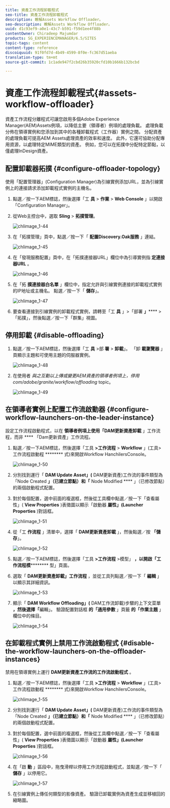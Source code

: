 ```yaml
---
title: 資產工作流程卸載程式
seo-title: 資產工作流程卸載程式
description: 瞭解Assets Workflow Offloader。
seo-description: 瞭解Assets Workflow Offloader。
uuid: d1c93ef9-a0e1-43c7-b591-f59d1ee4f88b
contentOwner: Chiradeep Majumdar
products: SG_EXPERIENCEMANAGER/6.5/SITES
topic-tags: content
content-type: reference
discoiquuid: 91f0fd7d-4b49-4599-8f0e-fc367d51aeba
translation-type: tm+mt
source-git-commit: 1c1ade947f2cbd26b35920cfd10b1666b132bcbd

---
```



# 資產工作流程卸載程式{#assets-workflow-offloader}

資產工作流程分離程式可讓您啟用多個Adobe Experience Manager(AEM)Assets例項，以降低主要（領導者）例項的處理負載。 處理負載分佈在領導實例和您添加到其中的各種卸載程式（工作器）實例之間。 分配資產的處理負載可提高AEM Assets處理資產的效率和速度。 此外，它還可協助分配專用資源，以處理特定MIME類型的資產。 例如，您可以在拓撲中分配特定節點，以僅處理InDesign資產。

## 配置卸載器拓撲 {#configure-offloader-topology}

使用「配置管理器」(Configuration Manager)為引線實例添加URL，並為引線實例上的連接請求添加卸載程式實例的主機名。

1. 點選／按一下AEM標誌，然後選擇「工 **具** > **作業** > **Web Console** 」以開啟「Configuration Manager」。
1. 從Web主控台中，選取 **Sling** > **拓撲管理**。

   ![chlimage_1-44](assets/chlimage_1-44a.png)

1. 在「拓撲管理」頁中，點選／按一下「 **配置Discovery.Oak服務** 」連結。

   ![chlimage_1-45](assets/chlimage_1-45a.png)

1. 在「發現服務配置」頁中，在「拓撲連接器URL」欄位中為引導實例指 **定連接器URL** 。

   ![chlimage_1-46](assets/chlimage_1-46a.png)

1. 在「拓 **撲連接器白名單** 」欄位中，指定允許與引線實例連接的卸載程式實例的IP地址或主機名。 點選／按一下「 **儲存**」。

   ![chlimage_1-47](assets/chlimage_1-47a.png)

1. 要查看連接到引線實例的卸載程式實例，請轉至「工 **具** 」>「部署 **」****** >「拓撲」，然後點選／按一下「群集」視圖。

## 停用卸載 {#disable-offloading}

1. 點選／按一下AEM標誌，然後選擇「工 **具** >部 **署** > **卸載**」。 「卸 **載瀏覽器** 」頁顯示主題和可使用主題的伺服器實例。

   ![chlimage_1-48](assets/chlimage_1-48a.png)

1. 在使用者 *與之互動以上傳或變更AEM資產的領導者例項上，停用com/adobe/granite/workflow/offloading* topic。

   ![chlimage_1-49](assets/chlimage_1-49a.png)

## 在領導者實例上配置工作流啟動器 {#configure-workflow-launchers-on-the-leader-instance}

設定工作流程啟動程式，以在 **領導者例項上使用「DAM更新資產卸載** 」工作流程，而非 **** 「Dam更新資產」工作流程。

1. 點選／按一下AEM標誌，然後選擇「工具 **>工作流程** > **Workflow** 」(工具>工作流程啟動程 ******** 式)來開啟Workflow HanchilersConsole。

   ![chlimage_1-50](assets/chlimage_1-50a.png)

1. 分別找到運行「 **DAM Update Asset」(** DAM更新資產)工作流的事件類型為「Node Created **」（已建立節點）和「** Node Modified **** 」（已修改節點）的兩個啟動程式配置。
1. 對於每個配置，選中前面的複選框，然後從工具欄中點選／按一下「查看屬性」( **View Properties** )表徵圖以顯示「啟動器 **屬性」(Launcher Properties** )對話框。

   ![chlimage_1-51](assets/chlimage_1-51a.png)

1. 從「工 **作流程** 」清單中，選擇「 **DAM更新資產卸載** 」，然後點選／按 **「儲存**」。

   ![chlimage_1-52](assets/chlimage_1-52a.png)

1. 點選／按一下AEM標誌，然後選擇「工具 **>工作流程** >模型」 **，以開啟「工作流程模********** 型」頁面。
1. 選取「 **DAM更新資產卸載」工作流程** ，並從工具列點選／按一下「 **編輯** 」以顯示其詳細資訊。

   ![chlimage_1-53](assets/chlimage_1-53a.png)

1. 顯示「 **DAM Workflow Offloading」(** DAM工作流卸載)步驟的上下文菜單 **，然後選擇「**&#x200B;編輯」。 驗證配置對話框 **的「通用參數** 」頁籤 **的「作業主題** 」欄位中的條目。

   ![chlimage_1-54](assets/chlimage_1-54a.png)

## 在卸載程式實例上禁用工作流啟動程式 {#disable-the-workflow-launchers-on-the-offloader-instances}

禁用在領導實例上運行 **DAM更新資產工作流的工作流啟動程式** 。

1. 點選／按一下AEM標誌，然後選擇「工具 **>工作流程** > **Workflow** 」(工具>工作流程啟動程 ******** 式)來開啟Workflow HanchilersConsole。

   ![chlimage_1-55](assets/chlimage_1-55a.png)

1. 分別找到運行「 **DAM Update Asset」(** DAM更新資產)工作流的事件類型為「Node Created **」（已建立節點）和「** Node Modified **** 」（已修改節點）的兩個啟動程式配置。
1. 對於每個配置，選中前面的複選框，然後從工具欄中點選／按一下「查看屬性」( **View Properties** )表徵圖以顯示「啟動器 **屬性」(Launcher Properties** )對話框。

   ![chlimage_1-56](assets/chlimage_1-56a.png)

1. 在「啟 **動** 」區段中，拖曳滑桿以停用工作流程啟動程式，並點選／按一下「 **儲存** 」以停用它。

   ![chlimage_1-57](assets/chlimage_1-57a.png)

1. 在引線實例上傳任何類型的影像資產。 驗證已卸載實例為資產生成並移植回的縮略圖。

